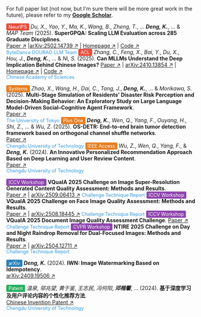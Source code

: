 For full paper list (not now, but I'm sure there will be more great work in the future), please refer to my [**Google Scholar**](https://scholar.google.com/citations?user=WsJD-ukAAAAJ).

<!-- #e74c3c #e67e22 #8e44ad #2980b9 #27ae60 -->
<span style="background:#e74c3c;color:white;border-radius:3px;padding:2px 6px;font-size:0.9em">NeurIPS</span> _Du, X._, _Yao, Y._, _Ma, K._, _Wang, B._, _Zheng, T._, … **_Deng, K._**, … & _MAP Team_ (2025). **SuperGPQA: Scaling LLM Evaluation across 285 Graduate Disciplines**.  
  [Paper ↗](https://neurips.cc/virtual/2025/poster/121825) |[arXiv:2502.14739 ↗](https://arxiv.org/abs/2502.14739) | [Homepage ↗](https://supergpqa.github.io) | [Code ↗](https://github.com/SuperGPQA/SuperGPQA)  
  <span style="color:#3498db;font-size:0.9em">ByteDance DOUBAO LLM Team</span>
<span style="background:#e74c3c;color:white;border-radius:3px;padding:2px 6px;font-size:0.9em">ACL</span> _Zhang, C._, _Feng, X._, _Bai, Y._, _Du, X._, _Hou, J._, **_Deng, K._**, … & _Ni, S._ (2025). **Can MLLMs Understand the Deep Implication Behind Chinese Images?**
  [Paper ↗](https://aclanthology.org/2025.acl-long.700/) | [arXiv:2410.13854 ↗](https://arxiv.org/abs/2410.13854) | [Homepage ↗](https://cii-bench.github.io/) | [Code ↗](https://github.com/MING-ZCH/CII-Bench)  
  <span style="color:#3498db;font-size:0.9em">Chinese Academy of Sciences</span>


<span style="background:#e67e22;color:white;border-radius:3px;padding:2px 6px;font-size:0.9em">Systems</span> _Zhao, X._, _Wang, H._, _Dai, C._, _Tang, J._, **_Deng, K._**, … & _Morikawa, S._ (2025). **Multi-Stage Simulation of Residents’ Disaster Risk Perception and Decision-Making Behavior: An Exploratory Study on Large Language Model-Driven Social–Cognitive Agent Framework**.  
  [Paper ↗](https://www.mdpi.com/2079-8954/13/4/240)  
  <span style="color:#3498db;font-size:0.9em">The University of Tokyo</span>
<span style="background:#e67e22;color:white;border-radius:3px;padding:2px 6px;font-size:0.9em">Plos One</span> **_Deng, K._**, _Wen, Q._, _Yang, F._, _Ouyang, H._, _Shi, Z._, … & _Wu, Z._ (2025). **OS-DETR: End-to-end brain tumor detection framework based on orthogonal channel shuffle networks**.  
  [Paper ↗](https://journals.plos.org/plosone/article?id=10.1371/journal.pone.0320757)  
  <span style="color:#3498db;font-size:0.9em">Chengdu University of Technology</span>
<span style="background:#e67e22;color:white;border-radius:3px;padding:2px 6px;font-size:0.9em">IEEE Access</span> _Wu, Z._, _Wen, Q._, _Yang, F._, & **_Deng, K._** (2024). **An Innovative Personalized Recommendation Approach Based on Deep Learning and User Review Content**.  
  [Paper ↗](https://ieeexplore.ieee.org/abstract/document/10643549)  
  <span style="color:#3498db;font-size:0.9em">Chengdu University of Technology</span>

<!-- _Li, X._, _Jin, Y._, _Jin, X._, _Wu, Z._, _Li, B._, … **_Deng, K._**, … & _NTIRE 2025 Team_ (2025).  -->
<span style="background:#8e44ad;color:white;border-radius:3px;padding:2px 6px;font-size:0.9em">ICCV Workshop</span> **VQualA 2025 Challenge on Image Super-Resolution Generated Content Quality Assessment: Methods and Results**.  
  [Paper ↗](https://openaccess.thecvf.com/content/ICCV2025W/VQualA/papers/Li_VQualA_2025_Challenge_on_Image_Super-Resolution_Generated_Content_Quality_Assessment_ICCVW_2025_paper.pdf) | [arXiv:2509.06413 ↗](https://arxiv.org/abs/2509.06413)
  <span style="color:#3498db;font-size:0.9em">Challenge Technique Report</span>
<span style="background:#8e44ad;color:white;border-radius:3px;padding:2px 6px;font-size:0.9em">ICCV Workshop</span> **VQualA 2025 Challenge on Face Image Quality Assessment: Methods and Results**.  
  [Paper ↗](https://openaccess.thecvf.com/content/ICCV2025W/VQualA/papers/Ma_VQualA_2025_Challenge_on_Face_Image_Quality_Assessment_Methods_and_ICCVW_2025_paper.pdf) | [arXiv:2508.18445 ↗](https://arxiv.org/abs/2508.18445)
  <span style="color:#3498db;font-size:0.9em">Challenge Technique Report</span>
<span style="background:#8e44ad;color:white;border-radius:3px;padding:2px 6px;font-size:0.9em">ICCV Workshop</span> **VQualA 2025 Document Image Quality Assessment Challenge**. 
  [Paper ↗](https://openaccess.thecvf.com/content/ICCV2025W/VQualA/papers/Huang_VQualA_2025_Document_Image_Quality_Assessment_Challenge_ICCVW_2025_paper.pdf) 
  <span style="color:#3498db;font-size:0.9em">Challenge Technique Report</span>
<span style="background:#8e44ad;color:white;border-radius:3px;padding:2px 6px;font-size:0.9em">CVPR Workshop</span> **NTIRE 2025 Challenge on Day and Night Raindrop Removal for Dual-Focused Images: Methods and Results**.  
  [Paper ↗](https://openaccess.thecvf.com/content/CVPR2025W/NTIRE/papers/Li_NTIRE_2025_Challenge_on_Day_and_Night_Raindrop_Removal_for_CVPRW_2025_paper.pdf) | [arXiv:2504.12711 ↗](https://arxiv.org/abs/2504.12711)   
  <span style="color:#3498db;font-size:0.9em">Challenge Technique Report</span>

<span style="background:#2980b9;color:white;border-radius:3px;padding:2px 6px;font-size:0.9em">arXiv</span> **_Deng, K._** (2024). **IWN: Image Watermarking Based on Idempotency**.  
  [arXiv:2409.19506 ↗](https://arxiv.org/abs/2409.19506)  
  <!-- <span style="color:#3498db;font-size:0.9em">Independent Researcher</span> -->

<span style="background:#27ae60;color:white;border-radius:3px;padding:2px 6px;font-size:0.9em">Patent</span> _温泉_, _邬兆望_, _黄于鉴_, _王志民_, _冯何阳_, **_邓楷馨_**, … (2024). **基于深度学习及用户评论内容的个性化推荐方法**.  
  [Chinese Invention Patent ↗](https://xueshu.baidu.com/usercenter/paper/show?paperid=130s0080qs640mx0nm7t0x40k3662202&site=xueshu_se)  
  <span style="color:#3498db;font-size:0.9em">Chengdu University of Technology</span>
